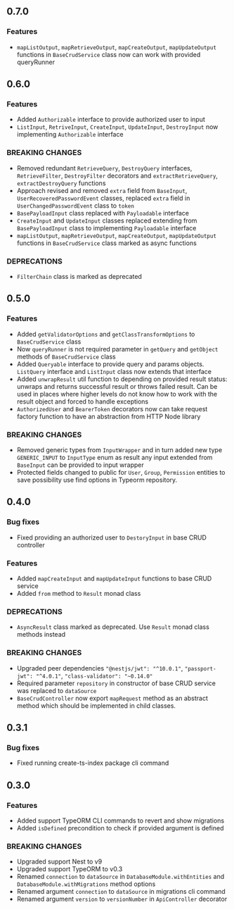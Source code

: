 ## 0.7.0

### Features
* `mapListOutput`, `mapRetrieveOutput`, `mapCreateOutput`, `mapUpdateOutput` functions in `BaseCrudService` class
now can work with provided queryRunner

## 0.6.0

### Features
* Added `Authorizable` interface to provide authorized user to input
* `ListInput`, `RetriveInput`, `CreateInput`, `UpdateInput`, `DestroyInput` now implementing `Authorizable` interface

### BREAKING CHANGES
* Removed redundant `RetrieveQuery`, `DestroyQuery` interfaces, `RetrieveFilter`, `DestroyFilter` decorators and
`extractRetrieveQuery`, `extractDestroyQuery` functions
* Approach revised and removed `extra` field from `BaseInput`, `UserRecoveredPasswordEvent` classes,
replaced `extra` field in `UserChangedPasswordEvent` class to `token`
* `BasePayloadInput` class replaced with `Payloadable` interface
* `CreateInput` and `UpdateInput` classes replaced extending from `BasePayloadInput` class to implementing
`Payloadable` interface
* `mapListOutput`, `mapRetrieveOutput`, `mapCreateOutput`, `mapUpdateOutput` functions in `BaseCrudService` class marked 
as async functions

### DEPRECATIONS
* `FilterChain` class is marked as deprecated

## 0.5.0

### Features
* Added `getValidatorOptions` and `getClassTransformOptions` to `BaseCrudService` class
* Now `queryRunner` is not required parameter in `getQuery` and `getObject` methods of `BaseCrudService` class
* Added `Queryable` interface to provide query and params objects. `ListQuery` interface and `ListInput` class 
now extends that interface
* Added `unwrapResult` util function to depending on provided result status: unwraps and returns successful result 
or throws failed result. Can be used in places where higher levels do not know how to work with the result object 
and forced to handle exceptions
* `AuthorizedUser` and `BearerToken` decorators now can take request factory function to have an abstraction from 
HTTP Node library

### BREAKING CHANGES
* Removed generic types from `InputWrapper` and in turn added new type `GENERIC_INPUT` to `InputType` enum
as result any input extended from `BaseInput` can be provided to input wrapper
* Protected fields changed to public for `User`, `Group`, `Permission` entities to save possibility use find options
in Typeorm repository.

## 0.4.0

### Bug fixes
* Fixed providing an authorized user to `DestoryInput` in base CRUD controller

### Features
* Added `mapCreateInput` and `mapUpdateInput` functions to base CRUD service
* Added `from` method to `Result` monad class

### DEPRECATIONS
* `AsyncResult` class marked as deprecated. Use `Result` monad class methods instead

### BREAKING CHANGES
* Upgraded peer dependencies `"@nestjs/jwt": "^10.0.1"`, `"passport-jwt": "^4.0.1"`, `"class-validator": "~0.14.0"`
* Required parameter `repository` in constructor of base CRUD service was replaced to `dataSource`
* `BaseCrudController` now export `mapRequest` method as an abstract method which should be implemented in child classes.

## 0.3.1

### Bug fixes
* Fixed running create-ts-index package cli command

## 0.3.0

### Features
* Added support TypeORM CLI commands to revert and show migrations
* Added `isDefined` precondition to check if provided argument is defined

### BREAKING CHANGES
* Upgraded support Nest to v9
* Upgraded support TypeORM to v0.3
* Renamed `connection` to `dataSource` in `DatabaseModule.withEntities` and `DatabaseModule.withMigrations` 
method options
* Renamed argument `connection` to `dataSource` in migrations cli command
* Renamed argument `version` to `versionNumber` in `ApiController` decorator 